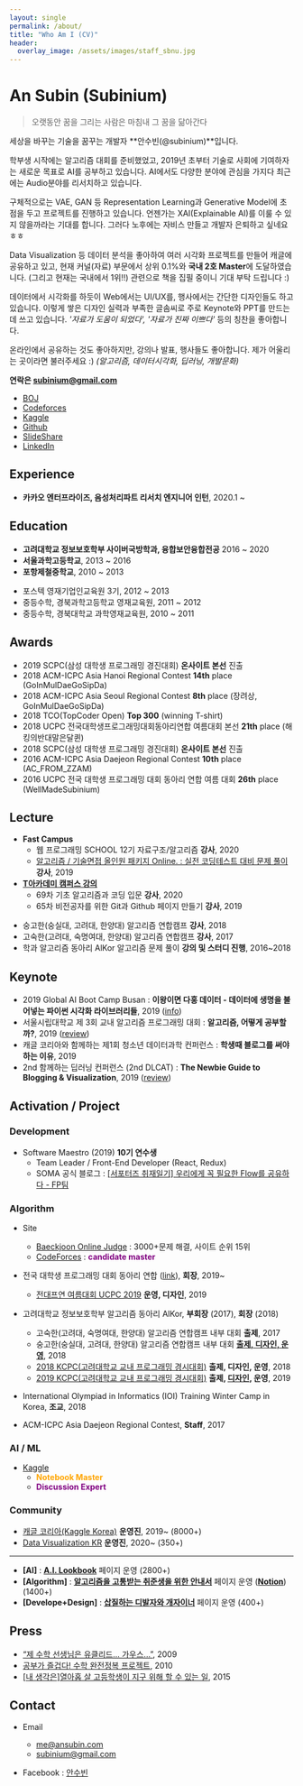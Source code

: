 ```yaml
---
layout: single
permalink: /about/
title: "Who Am I (CV)"
header:
  overlay_image: /assets/images/staff_sbnu.jpg
---
```


# An Subin (Subinium)

> 오랫동안 꿈을 그리는 사람은 마침내 그 꿈을 닮아간다

세상을 바꾸는 기술을 꿈꾸는 개발자 **안수빈(@subinium)**입니다. 

학부생 시작에는 알고리즘 대회를 준비했었고, 2019년 초부터 기술로 사회에 기여하자는 새로운 목표로 AI를 공부하고 있습니다.
AI에서도 다양한 분야에 관심을 가지다 최근에는 Audio분야를 리서치하고 있습니다. 

구체적으로는 VAE, GAN 등 Representation Learning과 Generative Model에 초점을 두고 프로젝트를 진행하고 있습니다.
언젠가는 XAI(Explainable AI)를 이룰 수 있지 않을까라는 기대를 합니다. 그러다 노후에는 자비스 만들고 개발자 은퇴하고 싶네요ㅎㅎ

Data Visualization 등 데이터 분석을 좋아하여 여러 시각화 프로젝트를 만들어 캐글에 공유하고 있고, 현재 커널(자료) 부문에서 상위 0.1%와 **국내 2호 Master**에 도달하였습니다. (그리고 현재는 국내에서 1위!!) 관련으로 책을 집필 중이니 기대 부탁 드립니다 :)

데이터에서 시각화를 하듯이 Web에서는 UI/UX를, 행사에서는 간단한 디자인들도 하고 있습니다.
이렇게 쌓은 디자인 실력과 부족한 글솜씨로 주로 Keynote와 PPT를 만드는데 쓰고 있습니다. *'자료가 도움이 되었다', '자료가 진짜 이쁘다'* 등의 칭찬을 좋아합니다.

온라인에서 공유하는 것도 좋아하지만, 강의나 발표, 행사들도 좋아합니다. 
제가 어울리는 곳이라면 불러주세요 :) *(알고리즘, 데이터시각화, 딥러닝, 개발문화)*

**연락은 subinium@gmail.com**

- [BOJ](https://www.acmicpc.net/user/subinium)
- [Codeforces](http://codeforces.com/profile/subinium)
- [Kaggle](https://www.kaggle.com/subinium)
- [Github](https://github.com/subinium)
- [SlideShare](https://www.slideshare.net/SubinAn1)
- [LinkedIn](https://www.linkedin.com/in/subin-an-841975110/)

## Experience

- **카카오 엔터프라이즈, 음성처리파트 리서치 엔지니어 인턴**, 2020.1 ~

## Education

- **고려대학교 정보보호학부 사이버국방학과, 융합보안융합전공** 2016 ~ 2020
- **서울과학고등학교**, 2013 ~ 2016
- **포항제철중학교**, 2010 ~ 2013

* 포스텍 영재기업인교육원 3기, 2012 ~ 2013
* 중등수학, 경북과학고등학교 영재교육원, 2011 ~ 2012
* 중등수학, 경북대학교 과학영재교육원, 2010 ~ 2011

## Awards

- 2019 SCPC(삼성 대학생 프로그래밍 경진대회) **온사이트 본선** 진출
- 2018 ACM-ICPC Asia Hanoi Regional Contest **14th** place (GoInMulDaeGoSipDa)
- 2018 ACM-ICPC Asia Seoul Regional Contest **8th** place (장려상, GoInMulDaeGoSipDa)
- 2018 TCO(TopCoder Open) **Top 300** (winning T-shirt)
- 2018 UCPC 전국대학생프로그래밍대회동아리연합 여름대회 본선 **21th** place (해킹의반대말은달퀸)
- 2018 SCPC(삼성 대학생 프로그래밍 경진대회) **온사이트 본선** 진출
- 2016 ACM-ICPC Asia Daejeon Regional Contest **10th** place (AC_FROM_ZZAM)
- 2016 UCPC 전국 대학생 프로그래밍 대회 동아리 연합 여름 대회 **26th** place (WellMadeSubinium)

## Lecture 

- **Fast Campus** 
  - 웹 프로그래밍 SCHOOL 12기 자료구조/알고리즘 **강사**, 2020
  - [알고리즘 / 기술면접 올인원 패키지 Online. : 실전 코딩테스트 대비 문제 풀이](https://www.fastcampus.co.kr/dev_online_algo/) **강사**, 2019
- **[T아카데미 캠퍼스 강의]((https://tacademy.skplanet.com/front/tacademy/courseinfo/campus.action))** 
  - 69차 기초 알고리즘과 코딩 입문 **강사**, 2020
  - 65차 비전공자를 위한 Git과 Github 페이지 만들기 **강사**, 2019

* 숭고한(숭실대, 고려대, 한양대) 알고리즘 연합캠프 **강사**, 2018
* 고숙한(고려대, 숙명여대, 한양대) 알고리즘 연합캠프 **강사**, 2017
* 학과 알고리즘 동아리 AlKor 알고리즘 문제 풀이 **강의 및 스터디 진행**, 2016~2018

## Keynote

- 2019 Global AI Boot Camp Busan : **이왕이면 다홍 데이터 - 데이터에 생명을 불어넣는 파이썬 시각화 라이브러리들**, 2019 ([info](https://festa.io/events/783))
- 서울시립대학교 제 3회 교내 알고리즘 프로그래밍 대회 : **알고리즘, 어떻게 공부할까?**, 2019 ([review](/meaningful-ps-algorithm-study/))
- 캐글 코리아와 함께하는 제1회 청소년 데이터과학 컨퍼런스 : **학생때 블로그를 써야하는 이유**, 2019
- 2nd 함께하는 딥러닝 컨퍼런스 (2nd DLCAT) : **The Newbie Guide to Blogging & Visualization**, 2019 ([review](/2nd-dlcat-review/))

## Activation / Project

### Development

- Software Maestro (2019) **10기 연수생**
  - Team Leader / Front-End Developer (React, Redux)
  - SOMA 공식 블로그 : [[서포터즈 취재일기] 우리에게 꼭 필요한 Flow를 공유하다 - FP팀](https://blog.naver.com/sw_maestro/221710898997)

### Algorithm

- Site
  - [Baeckjoon Online Judge](https://www.acmicpc.net/user/subinium) : 3000+문제 해결, 사이트 순위 15위
  - [CodeForces](http://codeforces.com/profile/subinium) : <b style='color:purple'>candidate master </b>

- 전국 대학생 프로그래밍 대회 동아리 연합 ([link](https://www.facebook.com/groups/ucpc.korea/)), **회장**, 2019~
  - [전대프연 여름대회 UCPC 2019](https://ucpc-kr.github.io/) **운영, 디자인**, 2019

- 고려대학교 정보보호학부 알고리즘 동아리 AlKor, **부회장** (2017), **회장** (2018)
  - 고숙한(고려대, 숙명여대, 한양대) 알고리즘 연합캠프 내부 대회 **출제**, 2017
  - 숭고한(숭실대, 고려대, 한양대) 알고리즘 연합캠프 내부 대회 **[출제, 디자인, 운영](https://subinium.github.io/sgh/)**, 2018
  - [2018 KCPC(고려대학교 교내 프로그래밍 경시대회)](https://www.facebook.com/2018KCPC/) **출제, 디자인, 운영**, 2018
  - [2019 KCPC(고려대학교 교내 프로그래밍 경시대회)](https://kcpc19.contest.codeforces.com/) **출제, [디자인](https://www.facebook.com/shovelingdesignoper/posts/1474006526071268), 운영**, 2019

- International Olympiad in Informatics (IOI) Training Winter Camp in Korea, **조교**, 2018
- ACM-ICPC Asia Daejeon Regional Contest, **Staff**, 2017

### AI / ML

- [Kaggle](https://www.kaggle.com/subinium)
  - <b style='color:orange'>Notebook Master</b>
  - <b style='color:purple'>Discussion Expert</b>

### Community

- [캐글 코리아(Kaggle Korea)](https://www.facebook.com/groups/KaggleKoreaOpenGroup/) **운영진**, 2019~ (8000+)
- [Data Visualization KR](https://www.facebook.com/groups/2542191496047967/) **운영진**, 2020~ (350+)

---

- **[AI]** : **[A.I. Lookbook](https://www.facebook.com/AI.Lookbook/)** 페이지 운영 (2800+)
- **[Algorithm]** : **[알고리즘을 고통받는 취준생을 위한 안내서](https://www.facebook.com/algoguide/?modal=admin_todo_tour)** 페이지 운영 (**[Notion](https://www.notion.so/subinium/4e7f47700af341f4b649e4cad0c4fb30?fbclid=IwAR2EmLpbL2ACW9zgQhpfox56IPue7qEWF4AgnqgJ-A0IMJiYGWHkecFJmhw)**) (1400+)
- **[Develope+Design]** : **[삽질하는 디발자와 개자이너](https://www.facebook.com/shovelingdesignoper/?modal=admin_todo_tour)** 페이지 운영 (400+)


## Press

- [“제 수학 선생님은 유클리드… 가우스…”](http://news.donga.com/3/all/20090608/8741496/1), 2009
- [공부가 즐겁다! 수학 완전정복 프로젝트](http://woman.donga.com/3/all/12/142535/1), 2010
- [[내 생각은]열아홉 살 고등학생이 지구 위해 할 수 있는 일](http://www.donga.com/news/article/all/20150416/70732170/1), 2015

## Contact

- Email

  - me@ansubin.com
  - subinium@gmail.com

- Facebook : [안수빈](https://www.facebook.com/subinium)
